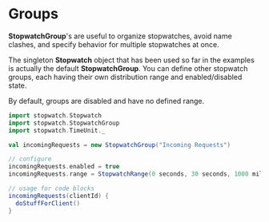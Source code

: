 # Groups

__StopwatchGroup__'s are useful to organize stopwatches, avoid name clashes, and specify behavior for multiple stopwatches at once.

The singleton __Stopwatch__ object that has been used so far in the examples is actually the default __StopwatchGroup__.  You can define other stopwatch groups, each having their own distribution range and enabled/disabled state.

By default, groups are disabled and have no defined range.

```scala
import stopwatch.Stopwatch
import stopwatch.StopwatchGroup
import stopwatch.TimeUnit._

val incomingRequests = new StopwatchGroup("Incoming Requests")

// configure
incomingRequests.enabled = true
incomingRequests.range = StopwatchRange(0 seconds, 30 seconds, 1000 millis)

// usage for code blocks
incomingRequests(clientId) {
  doStuffForClient()
}
```
